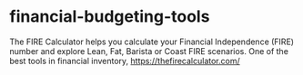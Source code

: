 # financial-budgeting-tools
The FIRE Calculator helps you calculate your Financial Independence (FIRE) number and explore Lean, Fat, Barista or Coast FIRE scenarios. One of the best tools in financial inventory, https://thefirecalculator.com/
